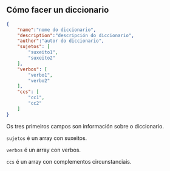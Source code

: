 ## Cómo facer un diccionario
```json
{
    "name":"nome do diccionario",
    "description":"descripción do diccionario",
    "author":"autor do diccionario",
    "sujetos": [
        "suxeito1",
        "suxeito2"
    ],
    "verbos": [
        "verbo1",
        "verbo2"
    ],
    "ccs": [
        "cc1",
        "cc2"
    ]
}
```

Os tres primeiros campos son información sobre o diccionario.

`sujetos` é un array con suxeitos.

`verbos` é un array con verbos.

`ccs` é un array con complementos circunstanciais.
